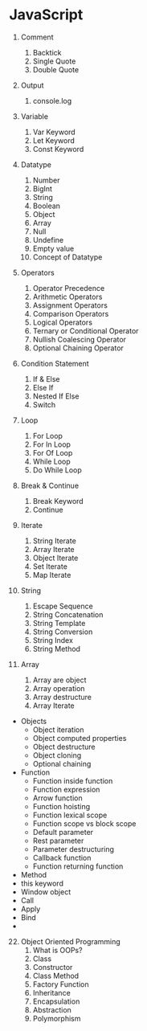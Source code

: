 # JavaScript

1. Comment

   1. Backtick
   2. Single Quote
   3. Double Quote

2. Output

   1. console.log

3. Variable

   1. Var Keyword
   2. Let Keyword
   3. Const Keyword

4. Datatype

   1. Number
   2. BigInt
   3. String
   4. Boolean
   5. Object
   6. Array
   7. Null
   8. Undefine
   9. Empty value
   10. Concept of Datatype

5. Operators

   1. Operator Precedence
   2. Arithmetic Operators
   3. Assignment Operators
   4. Comparison Operators
   5. Logical Operators
   6. Ternary or Conditional Operator
   7. Nullish Coalescing Operator
   8. Optional Chaining Operator

6. Condition Statement

   1. If & Else
   2. Else If
   3. Nested If Else
   4. Switch

7. Loop

   1. For Loop
   2. For In Loop
   3. For Of Loop
   4. While Loop
   5. Do While Loop

8. Break & Continue

   1. Break Keyword
   2. Continue

9. Iterate

   1. String Iterate
   2. Array Iterate
   3. Object Iterate
   4. Set Iterate
   5. Map Iterate

10. String

    1. Escape Sequence
    2. String Concatenation
    3. String Template
    4. String Conversion
    5. String Index
    6. String Method

11. Array
    1. Array are object
    2. Array operation
    3. Array destructure
    4. Array Iterate

- Objects
  - Object iteration
  - Object computed properties
  - Object destructure
  - Object cloning
  - Optional chaining
- Function
  - Function inside function
  - Function expression
  - Arrow function
  - Function hoisting
  - Function lexical scope
  - Function scope vs block scope
  - Default parameter
  - Rest parameter
  - Parameter destructuring
  - Callback function
  - Function returning function
- Method
- this keyword
- Window object
- Call
- Apply
- Bind
-

22. Object Oriented Programming
    1.  What is OOPs?
    2.  Class
    3.  Constructor
    4.  Class Method
    5.  Factory Function
    6.  Inheritance
    7.  Encapsulation
    8.  Abstraction
    9.  Polymorphism
